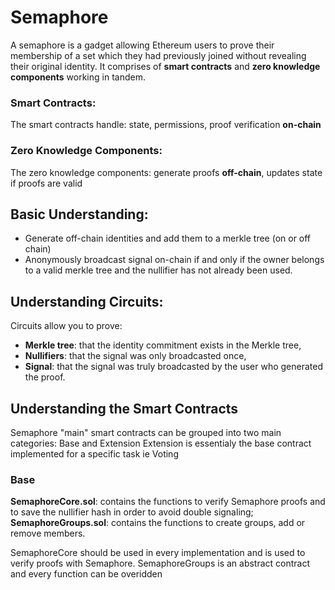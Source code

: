 # Semaphore

A semaphore is a gadget allowing Ethereum users to prove their membership of a set which they had previously joined without revealing their original identity.
It comprises of **smart contracts** and **zero knowledge components** working in tandem.

### Smart Contracts:

The smart contracts handle: state, permissions, proof verification **on-chain**

### Zero Knowledge Components:

The zero knowledge components: generate proofs **off-chain**, updates state if proofs are valid

## Basic Understanding:

  - Generate off-chain identities and add them to a merkle tree (on or off chain)
  - Anonymously broadcast signal on-chain if and only if the owner belongs to a valid merkle tree and the nullifier has not already been used.

## Understanding Circuits:

Circuits allow you to prove:

  - **Merkle tree**: that the identity commitment exists in the Merkle tree,
  - **Nullifiers**: that the signal was only broadcasted once,
  - **Signal**: that the signal was truly broadcasted by the user who generated the proof.

## Understanding the Smart Contracts

Semaphore "main" smart contracts can be grouped into two main categories: Base and Extension
Extension is essentialy the base contract implemented for a specific task ie Voting

### Base

**SemaphoreCore.sol**: contains the functions to verify Semaphore proofs and to save the nullifier hash in order to avoid double signaling;
**SemaphoreGroups.sol**: contains the functions to create groups, add or remove members.

SemaphoreCore should be used in every implementation and is used to verify proofs with Semaphore.
SemaphoreGroups is an abstract contract and every function can be overidden
